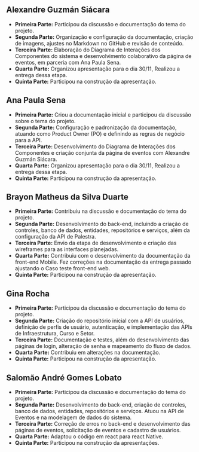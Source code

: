 ## Alexandre Guzmán Siácara
- **Primeira Parte:** Participou da discussão e documentação do tema do projeto.
- **Segunda Parte:** Organização e configuração da documentação, criação de imagens, ajustes no Markdown no GitHub e revisão de conteúdo.
- **Terceira Parte:** Elaboração do Diagrama de Interações dos Componentes do sistema e desenvolvimento colaborativo da página de eventos, em parceria com Ana Paula Sena.
- **Quarta Parte:** Organizou apresentação para o dia 30/11, Realizou a entrega dessa etapa.
- **Quinta Parte:** Participou na construção da apresentação. 

## Ana Paula Sena
- **Primeira Parte:** Criou a documentação inicial e participou da discussão sobre o tema do projeto.
- **Segunda Parte:** Configuração e padronização da documentação, atuando como Product Owner (PO) e definindo as regras de negócio para a API.
- **Terceira Parte:** Desenvolvimento do Diagrama de Interações dos Componentes e criação conjunta da página de eventos com Alexandre Guzmán Siácara.
- **Quarta Parte:** Organizou apresentação para o dia 30/11, Realizou a entrega dessa etapa.
- **Quinta Parte:** Participou na construção da apresentação. 

## Brayon Matheus da Silva Duarte
- **Primeira Parte:** Contribuiu na discussão e documentação do tema do projeto.
- **Segunda Parte:** Desenvolvimento do back-end, incluindo a criação de controles, banco de dados, entidades, repositórios e serviços, além da configuração da API de Palestra.
- **Terceira Parte:** Envio da etapa de desenvolvimento e criação das wireframes para as interfaces planejadas.
- **Quarta Parte:** Contribuiu com o desenvolvimento da documentação da front-end Mobile. Fez correções na documentação da entrega passado ajustando o Caso teste front-end web. 
- **Quinta Parte:** Participou na construção da apresentação. 

## Gina Rocha
- **Primeira Parte:** Participou da discussão e documentação do tema do projeto.
- **Segunda Parte:** Criação do repositório inicial com a API de usuários, definição de perfis de usuário, autenticação, e implementação das APIs de Infraestrutura, Curso e Setor.
- **Terceira Parte:** Documentação e testes, além do desenvolvimento das páginas de login, alteração de senha e mapeamento do fluxo de dados.
- **Quarta Parte:** Contribuiu em alterações na documentação.
- **Quinta Parte:** Participou na construção da apresentação. 

## Salomão André Gomes Lobato
- **Primeira Parte:** Participou da discussão e documentação do tema do projeto.
- **Segunda Parte:** Desenvolvimento do back-end, criação de controles, banco de dados, entidades, repositórios e serviços. Atuou na API de Eventos e na modelagem de dados do sistema.
- **Terceira Parte:** Correção de erros no back-end e desenvolvimento das páginas de eventos, solicitação de eventos e cadastro de usuários.
- **Quarta Parte:** Adaptou o código em react para react Native. 
- **Quinta Parte:** Participou na construção da apresentações.
